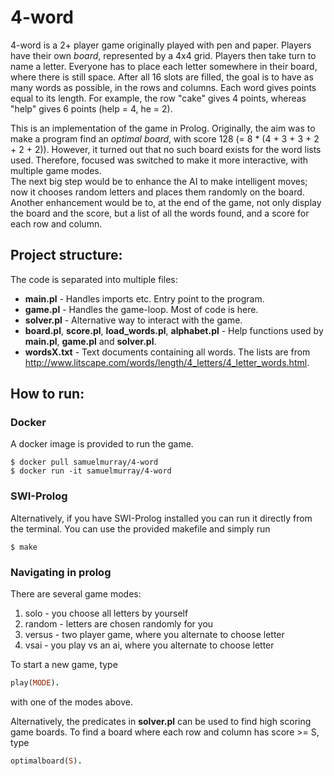 # 4-word

4-word is a 2+ player game originally played with pen and paper. Players have their own _board_, represented by a 4x4 grid. Players then take turn to name a letter. Everyone has to place each letter somewhere in their board, where there is still space. After all 16 slots are filled, the goal is to have as many words as possible, in the rows and columns. Each word gives points equal to its length. For example, the row "cake" gives 4 points, whereas "help" gives 6 points (help = 4, he = 2).  

This is an implementation of the game in Prolog. Originally, the aim was to make a program find an _optimal board_, with score 128 (= 8 * (4 + 3 + 3 + 2 + 2 + 2)). However, it turned out that no such board exists for the word lists used. Therefore, focused was switched to make it more interactive, with multiple game modes.  
The next big step would be to enhance the AI to make intelligent moves; now it chooses random letters and places them randomly on the board.  
Another enhancement would be to, at the end of the game, not only display the board and the score, but a list of all the words found, and a score for each row and column.

## Project structure:

The code is separated into multiple files:
* **main.pl** - Handles imports etc. Entry point to the program.
* **game.pl** - Handles the game-loop. Most of code is here.
* **solver.pl** - Alternative way to interact with the game.
* **board.pl**, **score.pl**, **load_words.pl**, **alphabet.pl** - Help functions used by **main.pl**, **game.pl** and **solver.pl**.
* **wordsX.txt** - Text documents containing all words. The lists are from http://www.litscape.com/words/length/4_letters/4_letter_words.html.

## How to run:

### Docker
A docker image is provided to run the game. 
```
$ docker pull samuelmurray/4-word
$ docker run -it samuelmurray/4-word
```

### SWI-Prolog
Alternatively, if you have SWI-Prolog installed you can run it directly from the terminal. You can use the provided makefile and simply run
```
$ make
```

### Navigating in prolog
There are several game modes:
1. solo - you choose all letters by yourself
1. random - letters are chosen randomly for you
1. versus - two player game, where you alternate to choose letter
1. vsai - you play vs an ai, where you alternate to choose letter

To start a new game, type 
```prolog
play(MODE).
```
with one of the modes above.

Alternatively, the predicates in **solver.pl** can be used to find high scoring game boards. To find a board where each row and column has score >= S, type
```prolog
optimalboard(S).
```
